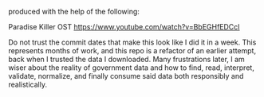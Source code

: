 produced with the help of the following:

Paradise Killer OST
https://www.youtube.com/watch?v=BbEGHfEDCcI

Do not trust the commit dates that make this look like I did it in a week. This represents months of work, and this repo is a refactor of an earlier attempt, back when I trusted the data I downloaded. Many frustrations later, I am wiser about the reality of government data and how to find, read, interpret, validate, normalize, and finally consume said data both responsibly and realistically.
